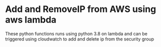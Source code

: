 # Add and RemoveIP from AWS using aws lambda
These python functions runs using python 3.8 on lambda and can be triggered using cloudwatch to add and delete ip from the security group
